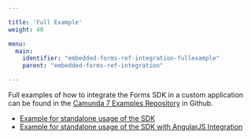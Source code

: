 ```yaml
---

title: 'Full Example'
weight: 40

menu:
  main:
    identifier: "embedded-forms-ref-integration-fullexample"
    parent: "embedded-forms-ref-integration"

---
```


Full examples of how to integrate the Forms SDK in a custom application can be found in the [Camunda 7 Examples Repository](https://github.com/camunda/camunda-bpm-examples) in Github.

* [Example for standalone usage of the SDK](https://github.com/camunda/camunda-bpm-examples/tree/master/sdk-js/browser-forms)
* [Example for standalone usage of the SDK with AngularJS Integration](https://github.com/camunda/camunda-bpm-examples/tree/master/sdk-js/browser-forms-angular)
